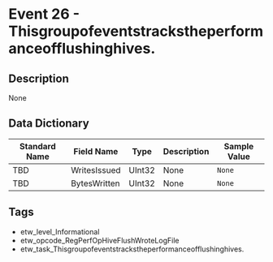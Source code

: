 # Event 26 - Thisgroupofeventstrackstheperformanceofflushinghives.

## Description
None

## Data Dictionary
|Standard Name|Field Name|Type|Description|Sample Value|
|---|---|---|---|---|
|TBD|WritesIssued|UInt32|None|`None`|
|TBD|BytesWritten|UInt32|None|`None`|

## Tags
* etw_level_Informational
* etw_opcode_RegPerfOpHiveFlushWroteLogFile
* etw_task_Thisgroupofeventstrackstheperformanceofflushinghives.
